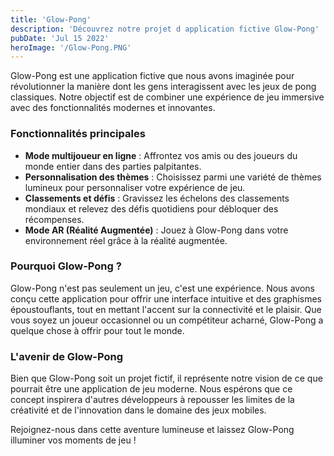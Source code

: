 ```yaml
---
title: 'Glow-Pong'
description: 'Découvrez notre projet d application fictive Glow-Pong'
pubDate: 'Jul 15 2022'
heroImage: '/Glow-Pong.PNG'
---
```


Glow-Pong est une application fictive que nous avons imaginée pour révolutionner la manière dont les gens interagissent avec les jeux de pong classiques. Notre objectif est de combiner une expérience de jeu immersive avec des fonctionnalités modernes et innovantes.

### Fonctionnalités principales

- **Mode multijoueur en ligne** : Affrontez vos amis ou des joueurs du monde entier dans des parties palpitantes.
- **Personnalisation des thèmes** : Choisissez parmi une variété de thèmes lumineux pour personnaliser votre expérience de jeu.
- **Classements et défis** : Gravissez les échelons des classements mondiaux et relevez des défis quotidiens pour débloquer des récompenses.
- **Mode AR (Réalité Augmentée)** : Jouez à Glow-Pong dans votre environnement réel grâce à la réalité augmentée.

### Pourquoi Glow-Pong ?

Glow-Pong n'est pas seulement un jeu, c'est une expérience. Nous avons conçu cette application pour offrir une interface intuitive et des graphismes époustouflants, tout en mettant l'accent sur la connectivité et le plaisir. Que vous soyez un joueur occasionnel ou un compétiteur acharné, Glow-Pong a quelque chose à offrir pour tout le monde.

### L'avenir de Glow-Pong

Bien que Glow-Pong soit un projet fictif, il représente notre vision de ce que pourrait être une application de jeu moderne. Nous espérons que ce concept inspirera d'autres développeurs à repousser les limites de la créativité et de l'innovation dans le domaine des jeux mobiles.

Rejoignez-nous dans cette aventure lumineuse et laissez Glow-Pong illuminer vos moments de jeu !


